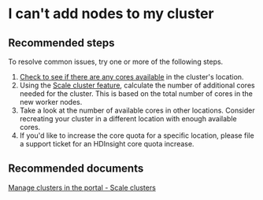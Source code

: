 <properties
    pageTitle="I can't add nodes to my cluster"
    description="I can't add nodes to my cluster"
    service="microsoft.hdinsight"
    resource="clusters"
    authors="matt1883"
    displayOrder="1"
    selfHelpType="resource"
    supportTopicIds="32511208"
    resourceTags=""
    productPesIds="15078"
    cloudEnvironments="MoonCake"
/>

# I can't add nodes to my cluster

## **Recommended steps**
 To resolve common issues, try one or more of the following steps.

 1. [Check to see if there are any cores available](data-blade:Microsoft_Azure_HDInsight.CoresUsageBreakdownBlade) in the cluster's location.
 2. Using the [Scale cluster feature](data-blade:Microsoft_Azure_HDInsight.ScaleClusterBlade), calculate the number of additional cores needed for the cluster. This is based on the total number of cores in the new worker nodes.
 3. Take a look at the number of available cores in other locations. Consider recreating your cluster in a different location with enough available cores.
 4. If you'd like to increase the core quota for a specific location, please file a support ticket for an HDInsight core quota increase.

## **Recommended documents**
[Manage clusters in the portal - Scale clusters](https://docs.azure.cn/hdinsight/hdinsight-administer-use-portal-linux#scale-clusters)<br>
